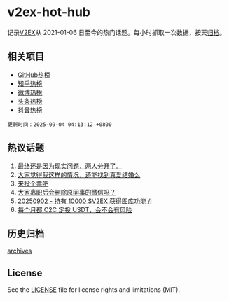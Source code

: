 # v2ex-hot-hub

 记录[V2EX](https://www.v2ex.com/)从 2021-01-06 日至今的热门话题。每小时抓取一次数据，按天[归档](archives)。
 
 ## 相关项目

- [GitHub热榜](https://github.com/lonnyzhang423/github-hot-hub)
- [知乎热榜](https://github.com/lonnyzhang423/zhihu-hot-hub)
- [微博热榜](https://github.com/lonnyzhang423/weibo-hot-hub)
- [头条热榜](https://github.com/lonnyzhang423/toutiao-hot-hub)
- [抖音热榜](https://github.com/lonnyzhang423/douyin-hot-hub)


 `更新时间：2025-09-04 04:13:12 +0800`

## 热议话题

1. [最终还是因为现实问题，两人分开了。](https://www.v2ex.com/t/1156743)
1. [大家觉得我这样的情况，还能找到真爱结婚么](https://www.v2ex.com/t/1156760)
1. [来投个票吧](https://www.v2ex.com/t/1156704)
1. [大家离职后会删除原同事的微信吗？](https://www.v2ex.com/t/1156780)
1. [20250902 - 持有 10000 $V2EX 获得图库功能 /i](https://www.v2ex.com/t/1156703)
1. [每个月都 C2C 定投 USDT，会不会有风险](https://www.v2ex.com/t/1156731)

## 历史归档

[archives](archives)

## License

See the [LICENSE](LICENSE) file for license rights and limitations (MIT).
